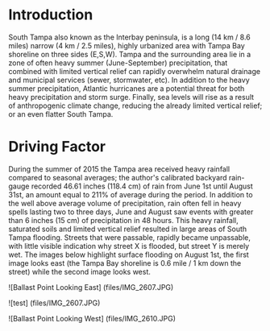 # Introduction
South Tampa also known as the Interbay peninsula, is a long (14 km / 8.6 miles) narrow (4 km / 2.5 miles), highly urbanized area with Tampa Bay shoreline on three sides (E,S,W).  Tampa and the surrounding area lie in a zone of often heavy summer (June-September) precipitation, that combined with limited vertical relief can rapidly overwhelm natural drainage and municipal services (sewer, stormwater, etc).  In addition to the heavy summer precipitation, Atlantic hurricanes are a potential threat for both heavy precipitation and storm surge.  Finally, sea levels will rise as a result of anthropogenic climate change, reducing the already limited vertical relief; or an even flatter South Tampa.

# Driving Factor
During the summer of 2015 the Tampa area received heavy rainfall compared to seasonal averages; the author's calibrated backyard rain-gauge recorded 46.61 inches (118.4 cm) of rain from June 1st until August 31st, an amount equal to 211% of average during the period.  In addition to the well above average volume of precipitation, rain often fell in heavy spells lasting two to three days, June and August saw events with greater than 6 inches (15 cm) of precipitation in 48 hours.  This heavy rainfall, saturated soils and limited vertical relief resulted in large areas of South Tampa flooding.  Streets that were passable, rapidly became unpassable, with little visible indication why street X is flooded, but street Y is merely wet.  The images below highlight surface flooding on August 1st, the first image looks east (the Tampa Bay shoreline is 0.6 mile / 1 km down the street) while the second image looks west.  

 ![Ballast Point Looking East] (files/IMG_2607.JPG)
 
 ![test] (files/IMG_2607.JPG)
 
 ![Ballast Point Looking West] (files/IMG_2610.JPG)
 
 
 
